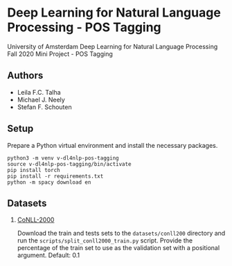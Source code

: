 # Deep Learning for Natural Language Processing - POS Tagging

University of Amsterdam Deep Learning for Natural Language Processing Fall 2020 Mini Project - POS Tagging

## Authors

- Leila F.C. Talha
- Michael J. Neely
- Stefan F. Schouten

## Setup

Prepare a Python virtual environment and install the necessary packages.

```shell
python3 -m venv v-dl4nlp-pos-tagging
source v-dl4nlp-pos-tagging/bin/activate
pip install torch
pip install -r requirements.txt
python -m spacy download en
```

## Datasets

1. [CoNLL-2000](https://www.clips.uantwerpen.be/conll2000/chunking/)

    Download the train and tests sets to the `datasets/conll200` directory and run the `scripts/split_conll2000_train.py` script.
    Provide the percentage of the train set to use as the validation set with a positional argument. Default: 0.1
